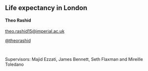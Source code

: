 <!-- .slide: data-background="#FBFBFB" -->
<!-- .slide: data-background-image="slides/_pathways/assets/LOGO_PEHC.png" data-background-size="25%" data-background-position="95% 95%"-->
<br>
<br>
<br>
<br>
<br>

## Life expectancy in London
<!-- .element style="text-align: left"-->

#### Theo Rashid
<!-- .element style="text-align: left; text-transform: capitalize"-->

[theo.rashid15@imperial.ac.uk](mailto:theo.rashid15@imperial.ac.uk)
<!-- .element style="text-align: left; font-size: 40%"-->
[@theorashid](https://twitter.com/theorashid)
<!-- .element style="text-align: left; font-size: 40%"-->
<br>

Supervisors: Majid Ezzati, James Bennett, Seth Flaxman and Mireille Toledano <!-- .element style="text-align: left; font-size: 50%"-->